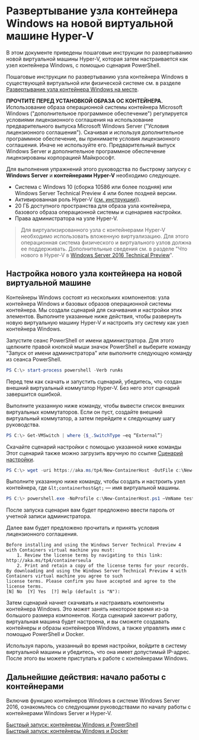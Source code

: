 # Развертывание узла контейнера Windows на новой виртуальной машине Hyper-V

В этом документе приведены пошаговые инструкции по развертыванию новой виртуальной машины Hyper-V, которая затем настраивается как узел контейнера Windows, с помощью сценария PowerShell.

Пошаговые инструкции по развертыванию узла контейнера Windows в существующей виртуальной или физической системе см. в разделе [Развертывание узла контейнера Windows на месте](./inplace_setup.md).

**ПРОЧТИТЕ ПЕРЕД УСТАНОВКОЙ ОБРАЗА ОС КОНТЕЙНЕРА.** Использование образа операционной системы контейнера Microsoft Windows ("дополнительное программное обеспечение") регулируется условиями лицензионного соглашения на использование предварительного выпуска Microsoft Windows Server ("Условия лицензионного соглашения"). Скачивая и используя дополнительное программное обеспечение, вы принимаете условия лицензионного соглашения. Иначе не используйте его. Предварительный выпуск Windows Server и дополнительное программное обеспечение лицензированы корпорацией Майкрософт.

Для выполнения упражнений этого руководства по быстрому запуску с **Windows Server** и **контейнерами Hyper-V** необходимо следующее.

* Система с Windows 10 (сборка 10586 или более поздняя) или Windows Server Technical Preview 4 или более поздней версии.
* Активированная роль Hyper-V ([см. инструкции](https://msdn.microsoft.com/virtualization/hyperv_on_windows/quick_start/walkthrough_install#UsingPowerShell))).
* 20 ГБ доступного пространства для образа узла контейнера, базового образа операционной системы и сценариев настройки.
* Права администратора на узле Hyper-V.

> Для виртуализированного узла с контейнерами Hyper-V необходимо использовать вложенную виртуализацию. Для этого операционная система физического и виртуального узлов должна ее поддерживать. Дополнительные сведения см. в разделе "Что нового в Hyper-V в [Windows Server 2016 Technical Preview](https://technet.microsoft.com/library/dn765471.aspx#BKMK_nested)".

## Настройка нового узла контейнера на новой виртуальной машине

Контейнеры Windows состоят из нескольких компонентов: узла контейнера Windows и базовых образов операционной системы контейнера. Мы создали сценарий для скачивания и настройки этих элементов. Выполните указанные ниже действия, чтобы развернуть новую виртуальную машину Hyper-V и настроить эту систему как узел контейнера Windows.

Запустите сеанс PowerShell от имени администратора. Для этого щелкните правой кнопкой мыши значок PowerShell и выберите команду "Запуск от имени администратора" или выполните следующую команду из сеанса PowerShell.

``` powershell
PS C:\> start-process powershell -Verb runAs
```

Перед тем как скачать и запустить сценарий, убедитесь, что создан внешний виртуальный коммутатор Hyper-V. Без него этот сценарий завершится ошибкой.

Выполните указанную ниже команду, чтобы вывести список внешних виртуальных коммутаторов. Если он пуст, создайте внешний виртуальный коммутатор, а затем перейдите к следующему шагу руководства.

```powershell
PS C:\> Get-VMSwitch | where {$_.SwitchType –eq “External”}
```

Скачайте сценарий настройки с помощью указанной ниже команды Этот сценарий также можно загрузить вручную по ссылке [Сценарий настройки](https://aka.ms/tp4/New-ContainerHost).

``` PowerShell
PS C:\> wget -uri https://aka.ms/tp4/New-ContainerHost -OutFile c:\New-ContainerHost.ps1
```

Выполните указанную ниже команду, чтобы создать и настроить узел контейнера, где `&lt;containerhost&gt;` — имя виртуальной машины.

``` powershell
PS C:\> powershell.exe -NoProfile c:\New-ContainerHost.ps1 –VmName testcont -WindowsImage ServerDatacenterCore -Hyperv
```

После запуска сценария вам будет предложено ввести пароль от учетной записи администратора.

Далее вам будет предложено прочитать и принять условия лицензионного соглашения.

```
Before installing and using the Windows Server Technical Preview 4 with Containers virtual machine you must:
    1. Review the license terms by navigating to this link: http://aka.ms/tp4/containerseula
    2. Print and retain a copy of the license terms for your records.
By downloading and using the Windows Server Technical Preview 4 with Containers virtual machine you agree to such
license terms. Please confirm you have accepted and agree to the license terms.
[N] No  [Y] Yes  [?] Help (default is "N"):
```

Затем сценарий начнет скачивать и настраивать компоненты контейнера Windows. Это может занять некоторое время из-за большого размера компонентов. Когда сценарий закончит работу, виртуальная машина будет настроена, и вы сможете создавать контейнеры и образы контейнеров Windows, а также управлять ими с помощью PowerShell и Docker.

Используя пароль, указанный во время настройки, войдите в систему виртуальной машины и убедитесь, что она имеет допустимый IP-адрес. После этого вы можете приступать к работе с контейнерами Windows.

## Дальнейшие действия: начало работы с контейнерами

Включив функцию контейнеров Windows в системе Windows Server 2016, ознакомьтесь со следующими руководствами по началу работы с контейнерами Windows Server и Hyper-V.

[Быстрый запуск: контейнеры Windows и PowerShell](./manage_powershell.md)  
[Быстрый запуск: контейнеры Windows и Docker](./manage_docker.md)




<!--HONumber=Feb16_HO2-->
